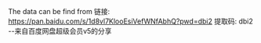 The data can be find from 链接: https://pan.baidu.com/s/1d8vl7KlooEsiVefWNfAbhQ?pwd=dbi2 提取码: dbi2 
--来自百度网盘超级会员v5的分享
